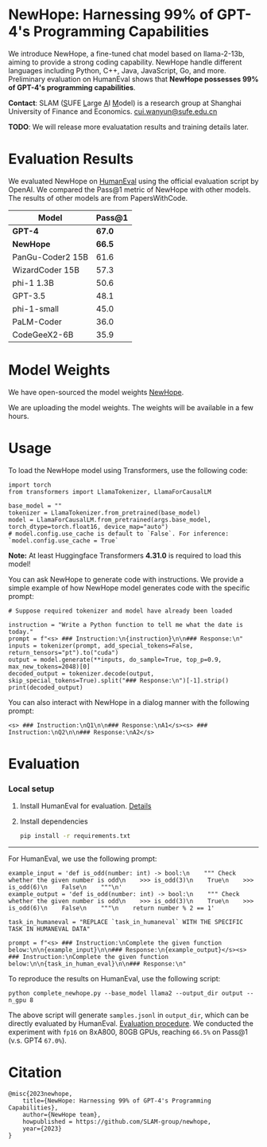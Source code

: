 # NewHope: Harnessing 99% of GPT-4's Programming Capabilities

We introduce NewHope, a fine-tuned chat model based on llama-2-13b, aiming to provide a strong coding capability. NewHope handle different languages including Python, C++, Java, JavaScript, Go, and more. Preliminary evaluation on HumanEval shows that **NewHope possesses 99% of GPT-4's programming capabilities**.

**Contact**: SLAM (<ins>S</ins>UFE <ins>L</ins>arge <ins>A</ins>I <ins>M</ins>odel) is a research group at Shanghai University of Finance and Economics. 
cui.wanyun@sufe.edu.cn 

**TODO**: We will release more evaluatation results and training details later.

# Evaluation Results

We evaluated NewHope on [HumanEval](https://github.com/openai/human-eval) using the official evaluation script by OpenAI. We compared the Pass@1 metric of NewHope with other models. The results of other models are from PapersWithCode.

| Model | Pass@1 |
| ----- | ------ |
| **GPT-4** | **67.0**   |
| **NewHope** | **66.5**  | 
| PanGu-Coder2 15B | 61.6   |
| WizardCoder 15B | 57.3  |
| phi-1 1.3B | 50.6 |
| GPT-3.5 | 48.1 |
| phi-1-small | 45.0 |
| PaLM-Coder | 36.0 |
| CodeGeeX2-6B | 35.9 |

# Model Weights

We have open-sourced the model weights [NewHope](https://huggingface.co/SLAM-group).

We are uploading the model weights. The weights will be available in a few hours.


# Usage

To load the NewHope model using Transformers, use the following code:
```
import torch
from transformers import LlamaTokenizer, LlamaForCausalLM

base_model = ""
tokenizer = LlamaTokenizer.from_pretrained(base_model)
model = LlamaForCausalLM.from_pretrained(args.base_model, torch_dtype=torch.float16, device_map="auto")
# model.config.use_cache is default to `False`. For inference: `model.config.use_cache = True`
```
**Note:** At least Huggingface Transformers **4.31.0** is required to load this model!

You can ask NewHope to generate code with instructions. We provide a simple example of how NewHope model generates code with the specific prompt:
```
# Suppose required tokenizer and model have already been loaded

instruction = "Write a Python function to tell me what the date is today."
prompt = f"<s> ### Instruction:\n{instruction}\n\n### Response:\n"
inputs = tokenizer(prompt, add_special_tokens=False, return_tensors="pt").to("cuda")
output = model.generate(**inputs, do_sample=True, top_p=0.9, max_new_tokens=2048)[0]
decoded_output = tokenizer.decode(output, skip_special_tokens=True).split("### Response:\n")[-1].strip()
print(decoded_output)
```

You can also interact with NewHope in a dialog manner with the following prompt:
```
<s> ### Instruction:\nQ1\n\n### Response:\nA1</s><s> ### Instruction:\nQ2\n\n### Response:\nA2</s>
```


# Evaluation

### Local setup
1. Install HumanEval for evaluation. [Details](https://github.com/openai/human-eval)
2. Install dependencies

   ```bash
   pip install -r requirements.txt
   ```

---
For HumanEval, we use the following prompt:
```
example_input = 'def is_odd(number: int) -> bool:\n    """ Check whether the given number is odd\n    >>> is_odd(3)\n    True\n    >>> is_odd(6)\n    False\n    """\n'
example_output = 'def is_odd(number: int) -> bool:\n    """ Check whether the given number is odd\n    >>> is_odd(3)\n    True\n    >>> is_odd(6)\n    False\n    """\n    return number % 2 == 1'

task_in_humaneval = "REPLACE `task_in_humaneval` WITH THE SPECIFIC TASK IN HUMANEVAL DATA"

prompt = f"<s> ### Instruction:\nComplete the given function below:\n\n{example_input}\n\n### Response:\n{example_output}</s><s> ### Instruction:\nComplete the given function below:\n\n{task_in_human_eval}\n\n### Response:\n"
```

To reproduce the results on HumanEval, use the following script:
```
python complete_newhope.py --base_model llama2 --output_dir output --n_gpu 8
```
The above script will generate `samples.jsonl` in `output_dir`, which can be directly evaluated by HumanEval. [Evaluation procedure](https://github.com/openai/human-eval). We conducted the experiment with `fp16` on 8xA800, 80GB GPUs, reaching `66.5%` on Pass@1 (v.s. GPT4 `67.0%`).

# Citation

```
@misc{2023newhope,
    title={NewHope: Harnessing 99% of GPT-4's Programming Capabilities},
    author={NewHope team},
    howpublished = https://github.com/SLAM-group/newhope,
    year={2023}
}
```

